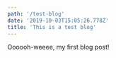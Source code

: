 ```yaml
---
path: '/test-blog'
date: '2019-10-03T15:05:26.778Z'
title: 'This is a test blog'
---
```


Oooooh-weeee, my first blog post!
